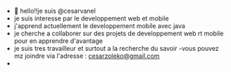 - 👋 hello!!je suis @cesarvanel
- je  suis interesse par le developpement web et mobile
- j'apprend actuellement le developpement mobile avec java 
- je cherche a collaborer sur des projets de developpement web rt mobile pour en apprendre d'avantage
- je suis tres travailleur et surtout a la recherche du savoir 
-vous pouvez mz joindre via l'adresse : cesarzoleko@gmail.com
- 

<!---
cesarvanel/cesarvanel is a ✨ special ✨ repository because its `README.md` (this file) appears on your GitHub profile.
You can click the Preview link to take a look at your changes.
--->
